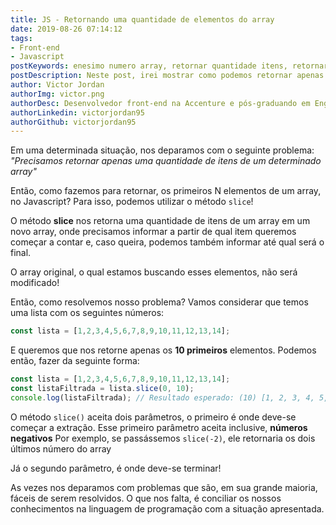 ```yaml
---
title: JS - Retornando uma quantidade de elementos do array
date: 2019-08-26 07:14:12
tags:
- Front-end
- Javascript
postKeywords: enesimo numero array, retornar quantidade itens, retornar os dez primeiros itens js, slice, lista js alguns itens
postDescription: Neste post, irei mostrar como podemos retornar apenas uma quantidade desejada de itens de algum outro array, com o javascript, com o método slice!
author: Victor Jordan
authorImg: victor.png
authorDesc: Desenvolvedor front-end na Accenture e pós-graduando em Engenharia de Software pela PUC-MG e formado em Banco de Dados pela Fatec, apaixonado por usabilidade, performance e UX!
authorLinkedin: victorjordan95
authorGithub: victorjordan95
---
```


Em uma determinada situação, nos deparamos com o seguinte problema:
*"Precisamos retornar apenas uma quantidade de itens de um determinado array"*

Então, como fazemos para retornar, os primeiros N elementos de um array, no Javascript?
Para isso, podemos utilizar o método `slice`!

<!-- more -->

O método **slice** nos retorna uma quantidade de itens de um array em um novo array,
onde precisamos informar a partir de qual item queremos começar a contar e, caso queira,
podemos também informar até qual será o final.

O array original, o qual estamos buscando esses elementos, não será modificado!

Então, como resolvemos nosso problema?
Vamos considerar que temos uma lista com os seguintes números:

```javascript
const lista = [1,2,3,4,5,6,7,8,9,10,11,12,13,14];
```

E queremos que nos retorne apenas os **10 primeiros** elementos.
Podemos então, fazer da seguinte forma:

```javascript
const lista = [1,2,3,4,5,6,7,8,9,10,11,12,13,14];
const listaFiltrada = lista.slice(0, 10);
console.log(listaFiltrada); // Resultado esperado: (10) [1, 2, 3, 4, 5, 6, 7, 8, 9, 10]
```

O método `slice()` aceita dois parâmetros, o primeiro é onde deve-se começar a extração.
Esse primeiro parâmetro aceita inclusive, **números negativos**
Por exemplo, se passássemos `slice(-2)`, ele retornaria os dois últimos número do array

Já o segundo parâmetro, é onde deve-se terminar!

As vezes nos deparamos com problemas que são, em sua grande maioria, fáceis de serem resolvidos.
O que nos falta, é conciliar os nossos conhecimentos na linguagem de programação com a situação apresentada.
